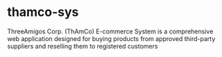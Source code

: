 # thamco-sys
 ThreeAmigos Corp. (ThAmCo) E-commerce System is a comprehensive web application designed for buying products from approved third-party suppliers and reselling them to registered customers
